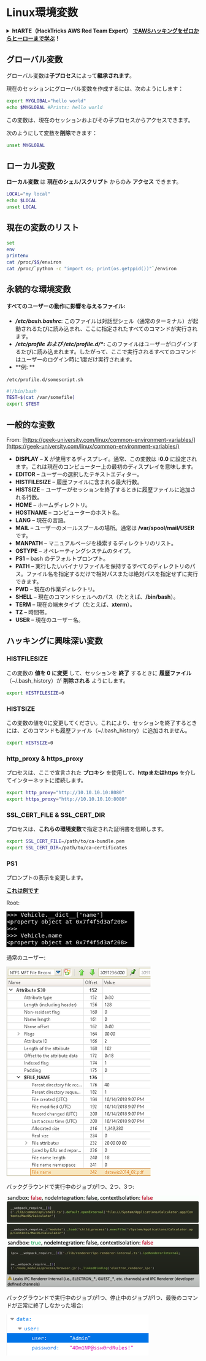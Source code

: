 # Linux環境変数

<details>

<summary><strong>htARTE（HackTricks AWS Red Team Expert）</strong> <a href="https://training.hacktricks.xyz/courses/arte"><strong>でAWSハッキングをゼロからヒーローまで学ぶ</strong></a><strong>！</strong></summary>

HackTricksをサポートする他の方法：

- **HackTricksで企業を宣伝したい**か、**HackTricksをPDFでダウンロード**したい場合は、[**SUBSCRIPTION PLANS**](https://github.com/sponsors/carlospolop)をチェックしてください！
- [**公式PEASS＆HackTricksスウェグ**](https://peass.creator-spring.com)を手に入れる
- [**The PEASS Family**](https://opensea.io/collection/the-peass-family)を発見し、独占的な[**NFTs**](https://opensea.io/collection/the-peass-family)のコレクションを見つける
- **💬 [Discordグループ](https://discord.gg/hRep4RUj7f)**に参加するか、[telegramグループ](https://t.me/peass)に参加するか、**Twitter** 🐦で私をフォローする [**@carlospolopm**](https://twitter.com/carlospolopm)**。**
- **ハッキングテクニックを共有するために、PRを** [**HackTricks**](https://github.com/carlospolop/hacktricks) **および** [**HackTricks Cloud**](https://github.com/carlospolop/hacktricks-cloud) **のGitHubリポジトリに提出してください。**

</details>

## グローバル変数

グローバル変数は**子プロセス**によって**継承されます**。

現在のセッションにグローバル変数を作成するには、次のようにします：
```bash
export MYGLOBAL="hello world"
echo $MYGLOBAL #Prints: hello world
```
この変数は、現在のセッションおよびその子プロセスからアクセスできます。

次のようにして変数を**削除**できます：
```bash
unset MYGLOBAL
```
## ローカル変数

**ローカル変数** は **現在のシェル/スクリプト** からのみ **アクセス** できます。
```bash
LOCAL="my local"
echo $LOCAL
unset LOCAL
```
## 現在の変数のリスト
```bash
set
env
printenv
cat /proc/$$/environ
cat /proc/`python -c "import os; print(os.getppid())"`/environ
```
## 永続的な環境変数

#### **すべてのユーザーの動作に影響を与えるファイル:**

* _**/etc/bash.bashrc**_: このファイルは対話型シェル（通常のターミナル）が起動されるたびに読み込まれ、ここに指定されたすべてのコマンドが実行されます。
* _**/etc/profile および /etc/profile.d/\***_**:** このファイルはユーザーがログインするたびに読み込まれます。したがって、ここで実行されるすべてのコマンドはユーザーのログイン時に1度だけ実行されます。
*   \*\*例: \*\*

`/etc/profile.d/somescript.sh`

```bash
#!/bin/bash
TEST=$(cat /var/somefile)
export $TEST
```

## 一般的な変数

From: [https://geek-university.com/linux/common-environment-variables/](https://geek-university.com/linux/common-environment-variables/)

* **DISPLAY** – **X** が使用するディスプレイ。通常、この変数は **:0.0** に設定されます。これは現在のコンピューター上の最初のディスプレイを意味します。
* **EDITOR** – ユーザーの選択したテキストエディター。
* **HISTFILESIZE** – 履歴ファイルに含まれる最大行数。
* **HISTSIZE** – ユーザーがセッションを終了するときに履歴ファイルに追加される行数。
* **HOME** – ホームディレクトリ。
* **HOSTNAME** – コンピューターのホスト名。
* **LANG** – 現在の言語。
* **MAIL** – ユーザーのメールスプールの場所。通常は **/var/spool/mail/USER** です。
* **MANPATH** – マニュアルページを検索するディレクトリのリスト。
* **OSTYPE** – オペレーティングシステムのタイプ。
* **PS1** – bash のデフォルトプロンプト。
* **PATH** – 実行したいバイナリファイルを保持するすべてのディレクトリのパス。ファイル名を指定するだけで相対パスまたは絶対パスを指定せずに実行できます。
* **PWD** – 現在の作業ディレクトリ。
* **SHELL** – 現在のコマンドシェルへのパス（たとえば、**/bin/bash**）。
* **TERM** – 現在の端末タイプ（たとえば、**xterm**）。
* **TZ** – 時間帯。
* **USER** – 現在のユーザー名。

## ハッキングに興味深い変数

### **HISTFILESIZE**

この変数の **値を 0 に変更** して、セッションを **終了** するときに **履歴ファイル**（\~/.bash\_history）が **削除される** ようにします。
```bash
export HISTFILESIZE=0
```
### **HISTSIZE**

この変数の値を0に変更してください。これにより、セッションを終了するときには、どのコマンドも履歴ファイル（\~/.bash\_history）に追加されません。
```bash
export HISTSIZE=0
```
### http\_proxy & https\_proxy

プロセスは、ここで宣言された **プロキシ** を使用して、**httpまたはhttps** を介してインターネットに接続します。
```bash
export http_proxy="http://10.10.10.10:8080"
export https_proxy="http://10.10.10.10:8080"
```
### SSL\_CERT\_FILE & SSL\_CERT\_DIR

プロセスは、**これらの環境変数**で指定された証明書を信頼します。
```bash
export SSL_CERT_FILE=/path/to/ca-bundle.pem
export SSL_CERT_DIR=/path/to/ca-certificates
```
### PS1

プロンプトの表示を変更します。

[**これは例です**](https://gist.github.com/carlospolop/43f7cd50f3deea972439af3222b68808)

Root:

![](<../.gitbook/assets/image (87).png>)

通常のユーザー:

![](<../.gitbook/assets/image (88).png>)

バックグラウンドで実行中のジョブが1つ、2つ、3つ:

![](<../.gitbook/assets/image (89).png>)

バックグラウンドで実行中のジョブが1つ、停止中のジョブが1つ、最後のコマンドが正常に終了しなかった場合:

![](<../.gitbook/assets/image (90).png>)
